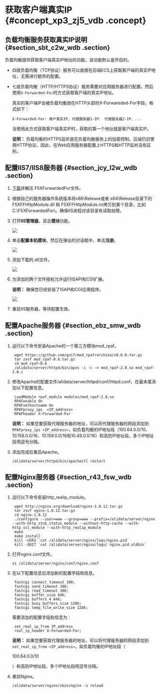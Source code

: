 # 获取客户端真实IP {#concept_xp3_zj5_vdb .concept}

## 负载均衡服务获取真实IP说明 {#section_sbt_c2w_wdb .section}

负载均衡提供获取客户端真实IP地址的功能，该功能默认是开启的。

-   四层负载均衡（TCP协议）服务可以直接在后端ECS上获取客户端的真实IP地址，无需进行额外的配置。
-   七层负载均衡（HTTP/HTTPS协议）服务需要对应用服务器进行配置，然后使用`X-Forwarded-For`的方式获取客户端的真实IP地址。

    真实的客户端IP会被负载均衡放在HTTP头部的X-Forwareded-For字段，格式如下：

    ```
    X-Forwarded-For: 用户真实IP, 代理服务器1-IP， 代理服务器2-IP，...
    ```

    当使用此方式获取客户端真实IP时，获取的第一个地址就是客户端真实IP。

    **说明：** 负载均衡的HTTPS监听是在负载均衡服务上的加密控制，后端仍旧使用HTTP协议，因此，在Web应用服务器配置上HTTPS和HTTP监听没有区别。


## 配置IIS7/IIS8服务器 {#section_jcy_l2w_wdb .section}

1.  [下载](https://img.alicdn.com/tfscom/TB1R64PLVXXXXaaXVXXXXXXXXXX.rar?spm=a2c4g.11186623.2.5.z475ev&file=TB1R64PLVXXXXaaXVXXXXXXXXXX.rar)并解压 F5XForwardedFor文件。
2.  根据自己的服务器操作系统版本将x86\\Release或者 x64\\Release目录下的 F5XFFHttpModule.dll 和 F5XFFHttpModule.ini拷贝到某个目录，比如 C:\\F5XForwardedFor\\。确保IIS进程对该目录有读取权限。
3.  打开**IIS管理器**，双击**模块**功能。

    ![](http://static-aliyun-doc.oss-cn-hangzhou.aliyuncs.com/assets/img/4171/15325938253132_zh-CN.png)

4.  单击**配置本机模块**，然后在弹出的对话框中，单击**注册**。

    ![](http://static-aliyun-doc.oss-cn-hangzhou.aliyuncs.com/assets/img/4171/15325938253133_zh-CN.png)

5.  添加下载的.dll文件。

    ![](http://static-aliyun-doc.oss-cn-hangzhou.aliyuncs.com/assets/img/4171/15325938253135_zh-CN.png)

6.  为添加的两个文件授权允许运行ISAPI和CGI扩展。

    **说明：** 确保您已经安装了ISAPI和CGI应用程序。

    ![](http://static-aliyun-doc.oss-cn-hangzhou.aliyuncs.com/assets/img/4171/15325938253136_zh-CN.png)

7.  重启IIS服务器，等待配置生效。

## 配置Apache服务器 {#section_ebz_smw_wdb .section}

1.  运行以下命令安装Apache的一个第三方模块mod\_rpaf。

    ```
     wget https://github.com/gnif/mod_rpaf/archive/v0.6.0.tar.gz
     tar zxvf mod_rpaf-0.6.tar.gz
     cd mod_rpaf-0.6
     /alidata/server/httpd/bin/apxs -i -c -n mod_rpaf-2.0.so mod_rpaf-2.0.c
    ```

2.  修改Apache的配置文件/alidata/server/httpd/conf/httpd.conf，在最末尾添加以下配置信息。

    ```
     LoadModule rpaf_module modules/mod_rpaf-2.0.so
     RPAFenable On
     RPAFsethostname On
     RPAFproxy_ips  <IP_address>
     RPAFheader X-Forwarded-For
    ```

    **说明：** 如果您要获取代理服务器的地址，可以将代理服务器的网段添加到`RPAFproxy_ips <IP_address>`，如负载均衡的IP地址段（100.64.0.0/10、10.158.0.0/16、10.159.0.0/16和10.49.0.0/16）和高防IP地址段。多个IP地址段用逗号分隔。

3.  添加完成后重启Apache。

    ```
    /alidata/server/httpd/bin/apachectl restart
    ```


## 配置Nginx服务器 {#section_r43_fsw_wdb .section}

1.  运行以下命令安装http\_realip\_module。

    ```
     wget http://nginx.org/download/nginx-1.0.12.tar.gz
     tar zxvf nginx-1.0.12.tar.gz
     cd nginx-1.0.12
     ./configure --user=www --group=www --prefix=/alidata/server/nginx --with-http_stub_status_module --without-http-cache --with-http_ssl_module --with-http_realip_module
     make
     make install
     kill -USR2 `cat /alidata/server/nginx/logs/nginx.pid`
     kill -QUIT `cat /alidata/server/nginx/logs/ nginx.pid.oldbin`
    ```

2.  打开nginx.conf文件。

    ```
    vi /alidata/server/nginx/conf/nginx.conf
    ```

3.  在以下配置信息后添加新的配置字段和信息。

    ```
     fastcgi connect_timeout 300;
     fastcgi send_timeout 300;
     fastcgi read_timeout 300;
     fastcgi buffer_size 64k;
     fastcgi buffers 4 64k;
     fastcgi busy_buffers_size 128k;
     fastcgi temp_file_write_size 128k;
    ```

    需要添加的配置字段和信息为：

    ```
     set_real_ip_from IP_address
     real_ip_header X-Forwarded-For;
    ```

    **说明：** 如果您要获取代理服务器的地址，可以将代理服务器的网段添加到`set_real_ip_from <IP_address>`，如负载均衡的IP地址段（

    100.64.0.0/10

    ）和高防IP地址段。多个IP地址段用逗号分隔。

4.  重启Nginx。

    ```
    /alidata/server/nginx/sbin/nginx -s reload
    ```


